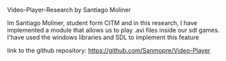 Video-Player-Research by Santiago Moliner

Im Santiago Moliner, student form CITM and
in this research, I have implemented a module that allows us to play .avi files inside our sdl games.
I'have used the windows libraries and SDL to implement this feature

link to the github repository:
https://github.com/Sanmopre/Video-Player


